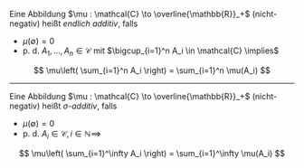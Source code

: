 Eine Abbildung $\mu : \mathcal{C} \to \overline{\mathbb{R}}_+$ (nicht-negativ) heißt *endlich additiv*, falls
- $\mu(\emptyset) = 0$
- p. d. $A_1, \dots, A_n \in \mathcal{C}$ mit $\bigcup_{i=1}^n A_i \in \mathcal{C} \implies$

$$
	\mu\left( \sum_{i=1}^n A_i \right) = \sum_{i=1}^n \mu(A_i)
$$

---

Eine Abbildung $\mu : \mathcal{C} \to \overline{\mathbb{R}}_+$ (nicht-negativ) heißt $\sigma$-*additiv*, falls
- $\mu(\emptyset) = 0$
- p. d. $A_i \in \mathcal{C}, i \in \mathbb{N} \implies$

$$
	\mu\left( \sum_{i=1}^\infty A_i \right) = \sum_{i=1}^\infty \mu(A_i)
$$